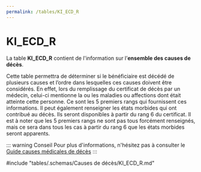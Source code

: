 ```yaml
---
permalink: /tables/KI_ECD_R
---
```

# KI\_ECD\_R
<!-- SPDX-License-Identifier: MPL-2.0 -->

La table **KI_ECD_R** contient de l'information sur l’**ensemble des causes de décès**.

Cette table permettra de déterminer si le bénéficiaire est décédé de plusieurs causes et l’ordre dans lesquelles ces causes doivent être considérés. En effet, lors du remplissage du certificat de décès par un médecin, celui-ci mentionne la ou les maladies ou affections dont était atteinte cette personne. Ce sont les 5 premiers rangs qui fournissent ces informations. Il peut également renseigner les états morbides qui ont contribué au décès. Ils seront disponibles à partir du rang 6 du certificat. Il est à noter que les 5 premiers rangs ne sont pas tous forcément renseignés, mais ce sera dans tous les cas à partir du rang 6 que les états morbides seront apparents.

::: warning Conseil
Pour plus d'informations, n'hésitez pas à consulter le [Guide causes médicales de décès](https://documentation-snds.health-data-hub.fr/formation_snds/documents_cnam/guide_cepidc/#guide-causes-medicales-de-deces)
:::


<!-- ATTENTION : Ne pas supprimer ou modifier la ligne ci-dessous -->
#include "tables/.schemas/Causes de décès/KI_ECD_R.md"
<!-- ATTENTION : Ne pas supprimer ou modifier la ligne ci-dessus -->
